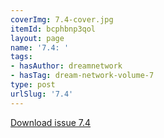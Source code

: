 ```yaml
---
coverImg: 7.4-cover.jpg
itemId: bcphbnp3qol
layout: page
name: '7.4: '
tags:
- hasAuthor: dreamnetwork
- hasTag: dream-network-volume-7
type: post
urlSlug: '7.4'
---
```

<a href="../files/pdfs/Volume_7/7.4-Dream-Network-Bulletin_Volume-7-Number-4.pdf" download="">Download issue 7.4</a>